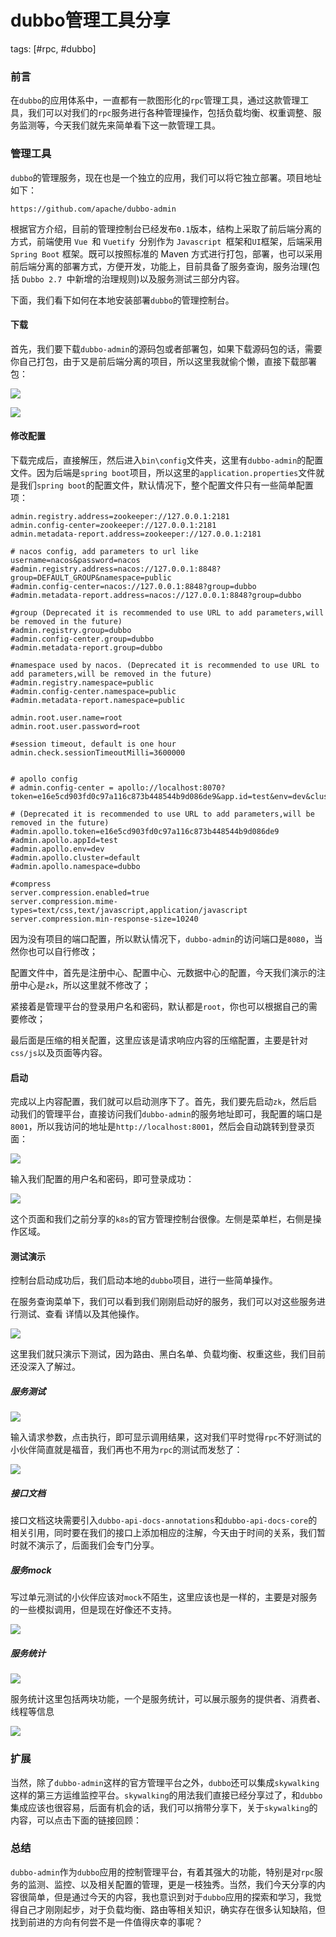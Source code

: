 # dubbo管理工具分享
tags: [#rpc, #dubbo]

### 前言

在`dubbo`的应用体系中，一直都有一款图形化的`rpc`管理工具，通过这款管理工具，我们可以对我们的`rpc`服务进行各种管理操作，包括负载均衡、权重调整、服务监测等，今天我们就先来简单看下这一款管理工具。

### 管理工具

`dubbo`的管理服务，现在也是一个独立的应用，我们可以将它独立部署。项目地址如下：

```
https://github.com/apache/dubbo-admin
```

根据官方介绍，目前的管理控制台已经发布` 0.1 `版本，结构上采取了前后端分离的方式，前端使用 `Vue `和 `Vuetify `分别作为 `Javascript `框架和`UI`框架，后端采用 `Spring Boot` 框架。既可以按照标准的 Maven 方式进行打包，部署，也可以采用前后端分离的部署方式，方便开发，功能上，目前具备了服务查询，服务治理(包括 `Dubbo 2.7 `中新增的治理规则)以及服务测试三部分内容。

下面，我们看下如何在本地安装部署`dubbo`的管理控制台。

#### 下载

首先，我们要下载`dubbo-admin`的源码包或者部署包，如果下载源码包的话，需要你自己打包，由于又是前后端分离的项目，所以这里我就偷个懒，直接下载部署包：

![](
https://syske-pic-bed.oss-cn-hangzhou.aliyuncs.com/imgs/images/20210815180225.png)

![](
https://syske-pic-bed.oss-cn-hangzhou.aliyuncs.com/imgs/images/20210815180355.png)

#### 修改配置

下载完成后，直接解压，然后进入`bin\config`文件夹，这里有`dubbo-admin`的配置文件。因为后端是`spring boot`项目，所以这里的`application.properties`文件就是我们`spring boot`的配置文件，默认情况下，整个配置文件只有一些简单配置项：

```properties
admin.registry.address=zookeeper://127.0.0.1:2181
admin.config-center=zookeeper://127.0.0.1:2181
admin.metadata-report.address=zookeeper://127.0.0.1:2181

# nacos config, add parameters to url like username=nacos&password=nacos
#admin.registry.address=nacos://127.0.0.1:8848?group=DEFAULT_GROUP&namespace=public
#admin.config-center=nacos://127.0.0.1:8848?group=dubbo
#admin.metadata-report.address=nacos://127.0.0.1:8848?group=dubbo

#group (Deprecated it is recommended to use URL to add parameters,will be removed in the future)
#admin.registry.group=dubbo
#admin.config-center.group=dubbo
#admin.metadata-report.group=dubbo

#namespace used by nacos. (Deprecated it is recommended to use URL to add parameters,will be removed in the future)
#admin.registry.namespace=public
#admin.config-center.namespace=public
#admin.metadata-report.namespace=public

admin.root.user.name=root
admin.root.user.password=root

#session timeout, default is one hour
admin.check.sessionTimeoutMilli=3600000


# apollo config
# admin.config-center = apollo://localhost:8070?token=e16e5cd903fd0c97a116c873b448544b9d086de9&app.id=test&env=dev&cluster=default&namespace=dubbo

# (Deprecated it is recommended to use URL to add parameters,will be removed in the future)
#admin.apollo.token=e16e5cd903fd0c97a116c873b448544b9d086de9
#admin.apollo.appId=test
#admin.apollo.env=dev
#admin.apollo.cluster=default
#admin.apollo.namespace=dubbo

#compress
server.compression.enabled=true
server.compression.mime-types=text/css,text/javascript,application/javascript
server.compression.min-response-size=10240
```

因为没有项目的端口配置，所以默认情况下，`dubbo-admin`的访问端口是`8080`，当然你也可以自行修改；

配置文件中，首先是注册中心、配置中心、元数据中心的配置，今天我们演示的注册中心是`zk`，所以这里就不修改了；

紧接着是管理平台的登录用户名和密码，默认都是`root`，你也可以根据自己的需要修改；

最后面是压缩的相关配置，这里应该是请求响应内容的压缩配置，主要是针对`css/js`以及页面等内容。

#### 启动

完成以上内容配置，我们就可以启动测序下了。首先，我们要先启动`zk`，然后启动我们的管理平台，直接访问我们`dubbo-admin`的服务地址即可，我配置的端口是`8001`，所以我访问的地址是`http://localhost:8001`，然后会自动跳转到登录页面：

![](
https://syske-pic-bed.oss-cn-hangzhou.aliyuncs.com/imgs/images/20210815182040.png)

输入我们配置的用户名和密码，即可登录成功：

![](
https://syske-pic-bed.oss-cn-hangzhou.aliyuncs.com/imgs/images/20210815182129.png)

这个页面和我们之前分享的`k8s`的官方管理控制台很像。左侧是菜单栏，右侧是操作区域。

#### 测试演示

控制台启动成功后，我们启动本地的`dubbo`项目，进行一些简单操作。

在服务查询菜单下，我们可以看到我们刚刚启动好的服务，我们可以对这些服务进行测试、查看 详情以及其他操作。

![](
https://syske-pic-bed.oss-cn-hangzhou.aliyuncs.com/imgs/images/20210815182639.png)

这里我们就只演示下测试，因为路由、黑白名单、负载均衡、权重这些，我们目前还没深入了解过。

##### 服务测试

![](
https://syske-pic-bed.oss-cn-hangzhou.aliyuncs.com/imgs/images/20210815182827.png)

输入请求参数，点击执行，即可显示调用结果，这对我们平时觉得`rpc`不好测试的小伙伴简直就是福音，我们再也不用为`rpc`的测试而发愁了：

![](
https://syske-pic-bed.oss-cn-hangzhou.aliyuncs.com/imgs/images/20210815182927.png)

##### 接口文档

接口文档这块需要引入`dubbo-api-docs-annotations`和`dubbo-api-docs-core`的相关引用，同时要在我们的接口上添加相应的注解，今天由于时间的关系，我们暂时就不演示了，后面我们会专门分享。

##### 服务mock

写过单元测试的小伙伴应该对`mock`不陌生，这里应该也是一样的，主要是对服务的一些模拟调用，但是现在好像还不支持。

![](
https://syske-pic-bed.oss-cn-hangzhou.aliyuncs.com/imgs/images/20210815183629.png)

##### 服务统计

![](
https://syske-pic-bed.oss-cn-hangzhou.aliyuncs.com/imgs/images/20210815184213.png)

服务统计这里包括两块功能，一个是服务统计，可以展示服务的提供者、消费者、线程等信息

![](
https://syske-pic-bed.oss-cn-hangzhou.aliyuncs.com/imgs/images/20210815184412.png)

### 扩展

当然，除了`dubbo-admin`这样的官方管理平台之外，`dubbo`还可以集成`skywalking`这样的第三方运维监控平台。`skywalking`的用法我们直接已经分享过了，和`dubbo`集成应该也很容易，后面有机会的话，我们可以捎带分享下，关于`skywalking`的内容，可以点击下面的链接回顾：



### 总结 

`dubbo-admin`作为`dubbo`应用的控制管理平台，有着其强大的功能，特别是对`rpc`服务的监测、监控、以及相关配置的管理，更是一枝独秀。当然，我们今天分享的内容很简单，但是通过今天的内容，我也意识到对于`dubbo`应用的探索和学习，我觉得自己才刚刚起步，对于负载均衡、路由等相关知识，确实存在很多认知缺陷，但找到前进的方向有何尝不是一件值得庆幸的事呢？



